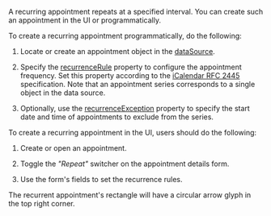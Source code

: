 A recurring appointment repeats at a specified interval. You can create such an appointment in the UI or programmatically.

To create a recurring appointment programmatically, do the following:

1. Locate or create an appointment object in the [dataSource](/Documentation/ApiReference/UI_Components/dxScheduler/Configuration/#dataSource). 

2. Specify the [recurrenceRule](/Documentation/ApiReference/Common/Object_Structures/dxSchedulerAppointment/#recurrenceRule) property to configure the appointment frequency. Set this property according to the <a href="http://tools.ietf.org/html/rfc2445#section-4.3.10" target="_blank">iCalendar RFC 2445</a> specification. Note that an appointment series corresponds to a single object in the data source.

1. Optionally, use the [recurrenceException](/Documentation/ApiReference/Common/Object_Structures/dxSchedulerAppointment/#recurrenceException) property to specify the start date and time of appointments to exclude from the series.

To create a recurring appointment in the UI, users should do the following:

1. Create or open an appointment.

2. Toggle the *"Repeat"* switcher on the appointment details form.

3. Use the form's fields to set the recurrence rules.

The recurrent appointment's rectangle will have a circular arrow glyph in the top right corner.
